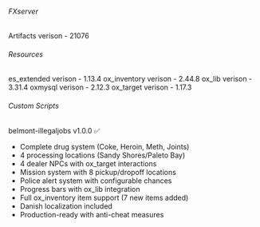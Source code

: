 ###### FXserver ######

Artifacts verison - 21076

###### Resources ######

es_extended verison - 1.13.4
ox_inventory verison - 2.44.8
ox_lib verison - 3.31.4
oxmysql verison - 2.12.3
ox_target verison - 1.17.3

###### Custom Scripts ######

belmont-illegaljobs v1.0.0 ✅
- Complete drug system (Coke, Heroin, Meth, Joints)
- 4 processing locations (Sandy Shores/Paleto Bay)
- 4 dealer NPCs with ox_target interactions
- Mission system with 8 pickup/dropoff locations
- Police alert system with configurable chances
- Progress bars with ox_lib integration
- Full ox_inventory item support (7 new items added)
- Danish localization included
- Production-ready with anti-cheat measures